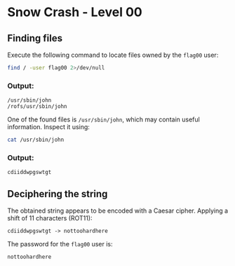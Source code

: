 # Snow Crash - Level 00

## Finding files

Execute the following command to locate files owned by the `flag00` user:

```bash
find / -user flag00 2>/dev/null
```

### Output:

```
/usr/sbin/john
/rofs/usr/sbin/john
```

One of the found files is `/usr/sbin/john`, which may contain useful information. Inspect it using:

```bash
cat /usr/sbin/john
```

### Output:

```
cdiiddwpgswtgt
```

## Deciphering the string

The obtained string appears to be encoded with a Caesar cipher. Applying a shift of 11 characters (ROT11):

```
cdiiddwpgswtgt -> nottoohardhere
```

The password for the `flag00` user is:

```
nottoohardhere
```

